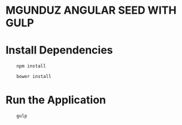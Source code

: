 # MGUNDUZ ANGULAR SEED WITH GULP

# Install Dependencies

```
	npm install

	bower install
```

# Run the Application

```
	gulp
```
